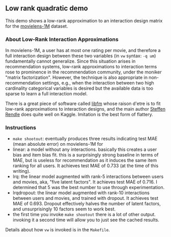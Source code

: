 Low rank quadratic demo
-------------------------------

This demo shows a low-rank approximation to an interaction design matrix
for the [movielens-1M](http://files.grouplens.org/papers/ml-10m-README.html)
dataset.

### About Low-Rank Interaction Approximations ###

In movielens-1M, a user has at most one rating per movie, and therefore
a full interaction design between these two variables (in `vw` syntax:
`-q um`) fundamentally cannot generalize.  Since this situation arises
in recommendation systems, low-rank approximations to interaction terms
rose to prominence in the recommendation community, under the moniker
"matrix factorization".  However, the technique is also appropriate
in non-recommendation settings, e.g., when the interaction between two
high cardinality categorical variables is desired but the available data
is too sparse to learn a full interaction model.

There is a great piece of software called [libfm](http://www.libfm.org/)
whose raison d'etre is to fit low-rank approximations to interaction 
designs, and the main author [Steffen Rendle](http://www.kaggle.com/users/25112/steffen-rendle) does quite well on Kaggle.  Imitation is the best form
of flattery.

### Instructions ###
- `make shootout`: eventually produces three results indicating test MAE (mean absolute error) on movielens-1M for
 - linear: a model without any interactions.  basically this creates a user bias and item bias fit.  this is a surprisingly strong baseline in terms of MAE, but is useless for recommendation as it induces the same item ranking for all users.  It achieves test MAE of 0.733 (at the time of this writing).
 - lrq: the linear model augmented with rank-5 interactions between users and movies, aka, "five latent factors".  It achieves test MAE of 0.716.  I determined that 5 was the best number to use through experimentation.
 - lrqdropout: the linear model augmented with rank-10 interactions between users and movies, and trained with dropout.  It achieves test MAE of 0.693.  Dropout effectively halves the number of latent factors, and unsurprisingly 10 factors seem to work best.
- the first time you invoke `make shootout` there is a lot of other output.  invoking it a second time will allow you to just see the cached results.

Details about how `vw` is invoked is in the `Makefile`.
